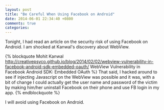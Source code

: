 ```yaml
---
layout: post
title: "Be Careful When Using Facebook on Android"
date: 2014-06-01 22:34:40 +0800
comments: true
categories: 
---
```


Tonight, I had read an article on the security risk of using Facebook
on Android.  I am shocked at Kanwal's discovery about WebView.

{% blockquote Mohit Kanwal http://creativepsyco.github.io/blog/2014/02/02/webview-vulnerability-in-facebook-android-sdk-embedded-oauth/ WebView Vulnerability in Facebook Android SDK: Embedded OAuth %}
That said, I hacked around to see if injecting Javascript on the
WebView was possible and it was, with a bit of change I could actually
get the user name and password of the victim by making him/her
uninstall Facebook on their phone and use FB login in my app.
{% endblockquote %}

I will avoid using Facebook on Android.

<!-- vim:se tw=70: -->
